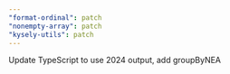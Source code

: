 ```yaml
---
"format-ordinal": patch
"nonempty-array": patch
"kysely-utils": patch
---
```


Update TypeScript to use 2024 output, add groupByNEA
